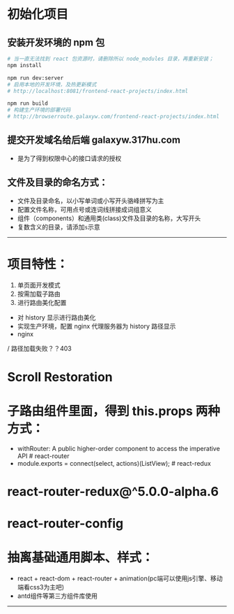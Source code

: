 # 初始化项目

## 安装开发环境的 npm 包
```bash
# 当一直无法找到 react 包资源时，请删除所以 node_modules 目录，再重新安装；
npm install

npm run dev:server
# 启用本地的开发环境，及热更新模式
# http://localhost:8081/frontend-react-projects/index.html

npm run build
# 构建生产环境的部署代码
# http://browserroute.galaxyw.com/frontend-react-projects/index.html

```

## 提交开发域名给后端 galaxyw.317hu.com
- 是为了得到权限中心的接口请求的授权

## 文件及目录的命名方式：
- 文件及目录命名，以小写单词或小写开头骆峰拼写为主
- 配置文件名称，可用点号或连词线拼接成词组意义
- 组件（components）和通用类(class)文件及目录的名称，大写开头
- 复数含义的目录，请添加`s`示意

***

# 项目特性：

1. 单页面开发模式
2. 按需加载子路由
3. 进行路由美化配置
  - 对 history 显示进行路由美化
  - 实现生产环境，配置 nginx 代理服务器为 history 路径显示
  - nginx


/ 路径加载失败？？403

# Scroll Restoration

# 子路由组件里面，得到 this.props 两种方式：
- withRouter: A public higher-order component to access the imperative API # react-router
- module.exports = connect(select, actions)(ListView); # react-redux

# react-router-redux@^5.0.0-alpha.6

# react-router-config

# 抽离基础通用脚本、样式：
  - react + react-dom + react-router + animation(pc端可以使用js引擎、移动端看css3为主吧) 
  - antd组件等第三方组件库使用

***
